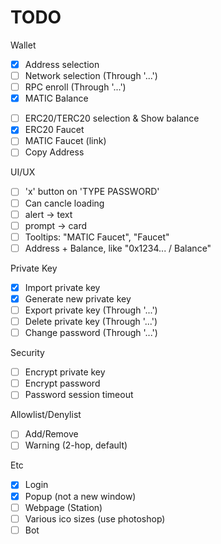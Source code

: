 # TODO

Wallet
- [x] Address selection
- [ ] Network selection (Through '...')
- [ ] RPC enroll (Through '...')
- [x] MATIC Balance
<!-- - [ ] Link Balance w/ subscription -->
- [ ] ERC20/TERC20 selection & Show balance
- [x] ERC20 Faucet
- [ ] MATIC Faucet (link)
- [ ] Copy Address

UI/UX
- [ ] 'x' button on 'TYPE PASSWORD'
- [ ] Can cancle loading
- [ ] alert -> text
- [ ] prompt -> card
- [ ] Tooltips: "MATIC Faucet", "Faucet"
- [ ] Address + Balance, like "0x1234... / Balance"

Private Key
- [x] Import private key
- [x] Generate new private key
- [ ] Export private key (Through '...')
- [ ] Delete private key (Through '...')
- [ ] Change password (Through '...')

Security
- [ ] Encrypt private key
- [ ] Encrypt password
- [ ] Password session timeout

Allowlist/Denylist
- [ ] Add/Remove
- [ ] Warning (2-hop, default)
<!-- - [ ] Long-term TODO: FDS by GNN. Via Chainlink Functions? -->

Etc
- [x] Login
- [x] Popup (not a new window)
- [ ] Webpage (Station)
- [ ] Various ico sizes (use photoshop)
- [ ] Bot
